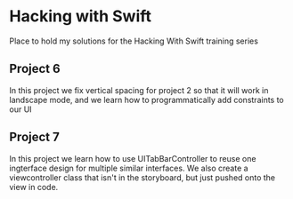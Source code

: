 # Hacking with Swift
Place to hold my solutions for the Hacking With Swift training series

## Project 6
In this project we fix vertical spacing for project 2 so that it will work in landscape mode, and we learn how to programmatically add constraints to our UI

## Project 7
In this project we learn how to use UITabBarController to reuse one ingterface design for multiple similar interfaces.  We also create a viewcontroller class that isn't in the storyboard, but just pushed onto the view in code.
